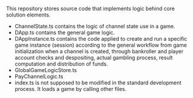 This repository stores source code that implements logic behind core solution elements. 
- ChannelState.ts contains the logic of channel state use in a game.
- DApp.ts contains the general game logic.
- DAppInstance.ts contains the code applied to create and run a specific game instance (session) according to the general workflow from game initialization when a channel is created, through bankroller and player account checks and despositing, actual gambling process, result computation and distribution of funds.
- GlobalGameLogicStore.ts
- PayChannelLogic.ts
- index.ts is not supposed to be modified in the standard development process. It loads a game by calling other files. 
